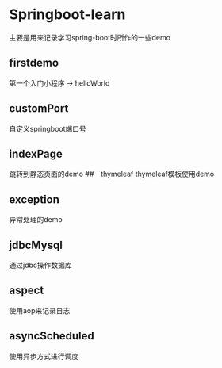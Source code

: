 # Springboot-learn
主要是用来记录学习spring-boot时所作的一些demo
## firstdemo
第一个入门小程序 -> helloWorld
## customPort
自定义springboot端口号
## indexPage
跳转到静态页面的demo
##　thymeleaf
thymeleaf模板使用demo
## exception
异常处理的demo
## jdbcMysql
通过jdbc操作数据库
## aspect
使用aop来记录日志
## asyncScheduled
使用异步方式进行调度



